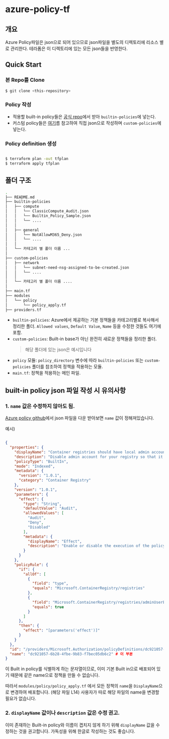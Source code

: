 # azure-policy-tf

## 개요

Azure Policy파일은 json으로 되어 있으므로 json파일을 별도의 디렉토리에 리소스 별로 관리한다. 테라폼은 이 디렉토리에 있는 모든 json들을 반영한다. 

## Quick Start

### 본 Repo를 Clone

```bash
$ git clone <this-repository>
```

### Policy 작성

* 적용할 built-in policy들은 [공식 repo](https://github.com/Azure/azure-policy/tree/master/built-in-policies/policyDefinitions)에서 받아 `builtin-policies`에 넣는다. 
* 커스텀 policy들은 [여기](https://learn.microsoft.com/ko-kr/azure/governance/policy/tutorials/create-custom-policy-definition)름 참고하여 직접 json으로 작성하며 `custom-policies`에 넣는다.

### Policy definition 생성

```bash

$ terraform plan -out tfplan
$ terraform apply tfplan
```

## 폴더 구조
```bash
.
├── README.md
├── builtin-policies
│   ├── compute
│   │   └── ClassicCompute_Audit.json
│   │   └── Builtin_Policy_Sample.json
│   │   └── ....
│   │    
│   ├── general
│   │   └── NotAllowM365_Deny.json
│   │   └── ....
│   │
│   └── 카테고리 별 폴더 이름 ...
│   
├── custom-policies
│   ├── network
│   │   └── subnet-need-nsg-assigned-to-be-created.json
│   │   └── ....
│   │
│   └── 카테고리 별 폴더 이름 ....
│   
├── main.tf
├── modules
│   └── policy
│       └── policy_apply.tf
├── providers.tf
```

- `builtin-policies`: Azure에서 제공하는 기본 정책들을 카테고리별로 복사해서 정리한 폴더. `Allowed values`, `Default Value`, `Name` 등을 수정한 것들도 여기에 포함. 
- `custom-policies`: Built-in base가 아닌 완전히 새로운 정책들을 정리한 폴더. 
    > 해당 폴더에 있는 json은 예시입니다
- `policy` 모듈: `policy_directory` 변수에 따라 `builtin-policies` 또는 `custom-policies` 폴더를 참조하여 정책을 적용하는 모듈.
- `main.tf`: 정책을 적용하는 메인 파일. 

## built-in policy json 파일 작성 시 유의사항

### 1. `name` 값은 수정하지 않아도 됨.

[Azure policy github](https://github.com/Azure/azure-policy/tree/master/built-in-policies/policyDefinitions)에서 json 파일을 다운 받아보면 `name` 값이 정해져있습니다.

예시)

```json

{
  "properties": {
    "displayName": "Container registries should have local admin account disabled.",
    "description": "Disable admin account for your registry so that it is not accessible by local admin. Disabling local authentication methods like admin user, repository scoped access tokens and anonymous pull improves security by ensuring that container registries exclusively require Azure Active Directory identities for authentication. Learn more at: https://aka.ms/acr/authentication.",
    "policyType": "BuiltIn",
    "mode": "Indexed",
    "metadata": {
      "version": "1.0.1",
      "category": "Container Registry"
    },
    "version": "1.0.1",
    "parameters": {
      "effect": {
        "type": "String",
        "defaultValue": "Audit",
        "allowedValues": [
          "Audit",
          "Deny",
          "Disabled"
        ],
        "metadata": {
          "displayName": "Effect",
          "description": "Enable or disable the execution of the policy"
        }
      }
    },
    "policyRule": {
      "if": {
        "allOf": [
          {
            "field": "type",
            "equals": "Microsoft.ContainerRegistry/registries"
          },
          {
            "field": "Microsoft.ContainerRegistry/registries/adminUserEnabled",
            "equals": true
          }
        ]
      },
      "then": {
        "effect": "[parameters('effect')]"
      }
    }
  },
  "id": "/providers/Microsoft.Authorization/policyDefinitions/dc921057-6b28-4fbe-9b83-f7bec05db6c2", 
  "name": "dc921057-6b28-4fbe-9b83-f7bec05db6c2" # 이 부분
}

```

이 Built in policy를 식별하게 하는 문자열이므로, 이미 기본 Built in으로 배포되어 있기 때문에 같은 name으로 정책을 만들 수 없습니다.

따라서 `modules/policy/policy_apply.tf` 에서 모든 정책의 `name`을 `DisplayName`으로 변경하여 배포합니다. (해당 파일 L14) 사용자가 따로 해당 파일의 name을 변경할 필요가 없습니다.

### 2. `displayName` 값이나 `description` 값은 수정 권고.

이미 존재하는 Built-in policy와 이름이 겹치지 않게 하기 위해 `displayName` 값을 수정하는 것을 권고합니다. 가독성을 위해 한글로 작성하는 것도 좋습니다.
